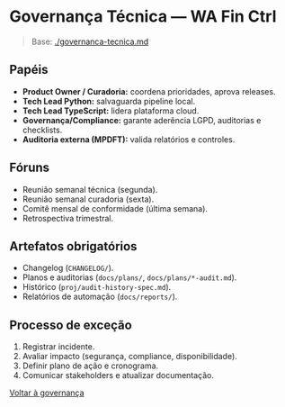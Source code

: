 <!-- proj/06-governanca-tecnica-e-controle-de-qualidade/governanca-tecnica-spec.md -->
# Governança Técnica — WA Fin Ctrl

> Base: [./governanca-tecnica.md](./governanca-tecnica.md)

## Papéis
- **Product Owner / Curadoria:** coordena prioridades, aprova releases.
- **Tech Lead Python:** salvaguarda pipeline local.
- **Tech Lead TypeScript:** lidera plataforma cloud.
- **Governança/Compliance:** garante aderência LGPD, auditorias e checklists.
- **Auditoria externa (MPDFT):** valida relatórios e controles.

## Fóruns
- Reunião semanal técnica (segunda).  
- Reunião semanal curadoria (sexta).  
- Comitê mensal de conformidade (última semana).  
- Retrospectiva trimestral.

## Artefatos obrigatórios
- Changelog (`CHANGELOG/`).  
- Planos e auditorias (`docs/plans/`, `docs/plans/*-audit.md`).  
- Histórico (`proj/audit-history-spec.md`).  
- Relatórios de automação (`docs/reports/`).

## Processo de exceção
1. Registrar incidente.  
2. Avaliar impacto (segurança, compliance, disponibilidade).  
3. Definir plano de ação e cronograma.  
4. Comunicar stakeholders e atualizar documentação.

[Voltar à governança](README-spec.md)
